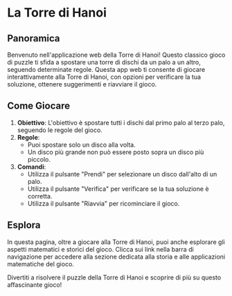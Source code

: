 
# La Torre di Hanoi

## Panoramica
Benvenuto nell'applicazione web della Torre di Hanoi! Questo classico gioco di puzzle ti sfida a spostare una torre di dischi da un palo a un altro, seguendo determinate regole. Questa app web ti consente di giocare interattivamente alla Torre di Hanoi, con opzioni per verificare la tua soluzione, ottenere suggerimenti e riavviare il gioco.

## Come Giocare
1. **Obiettivo**: L'obiettivo è spostare tutti i dischi dal primo palo al terzo palo, seguendo le regole del gioco.
2. **Regole**:
    - Puoi spostare solo un disco alla volta.
    - Un disco più grande non può essere posto sopra un disco più piccolo.
3. **Comandi**:
    - Utilizza il pulsante "Prendi" per selezionare un disco dall'alto di un palo.
    - Utilizza il pulsante "Verifica" per verificare se la tua soluzione è corretta.
    - Utilizza il pulsante "Riavvia" per ricominciare il gioco.

## Esplora
In questa pagina, oltre a giocare alla Torre di Hanoi, puoi anche esplorare gli aspetti matematici e storici del gioco. Clicca sui link nella barra di navigazione per accedere alla sezione dedicata alla storia e alle applicazioni matematiche del gioco.

Divertiti a risolvere il puzzle della Torre di Hanoi e scoprire di più su questo affascinante gioco!